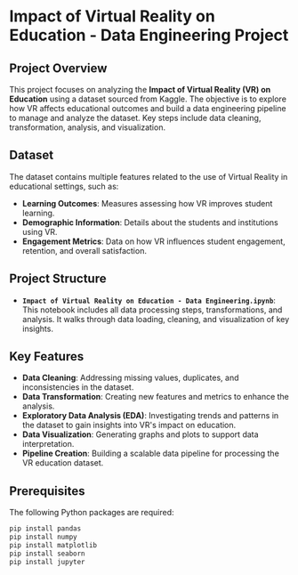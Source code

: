 # Impact of Virtual Reality on Education - Data Engineering Project

## Project Overview

This project focuses on analyzing the **Impact of Virtual Reality (VR) on Education** using a dataset sourced from Kaggle. The objective is to explore how VR affects educational outcomes and build a data engineering pipeline to manage and analyze the dataset. Key steps include data cleaning, transformation, analysis, and visualization.

## Dataset

The dataset contains multiple features related to the use of Virtual Reality in educational settings, such as:

- **Learning Outcomes**: Measures assessing how VR improves student learning.
- **Demographic Information**: Details about the students and institutions using VR.
- **Engagement Metrics**: Data on how VR influences student engagement, retention, and overall satisfaction.

## Project Structure

- **`Impact of Virtual Reality on Education - Data Engineering.ipynb`**: This notebook includes all data processing steps, transformations, and analysis. It walks through data loading, cleaning, and visualization of key insights.
  

## Key Features

- **Data Cleaning**: Addressing missing values, duplicates, and inconsistencies in the dataset.
- **Data Transformation**: Creating new features and metrics to enhance the analysis.
- **Exploratory Data Analysis (EDA)**: Investigating trends and patterns in the dataset to gain insights into VR's impact on education.
- **Data Visualization**: Generating graphs and plots to support data interpretation.
- **Pipeline Creation**: Building a scalable data pipeline for processing the VR education dataset.

## Prerequisites

The following Python packages are required:

```bash
pip install pandas
pip install numpy
pip install matplotlib
pip install seaborn
pip install jupyter

